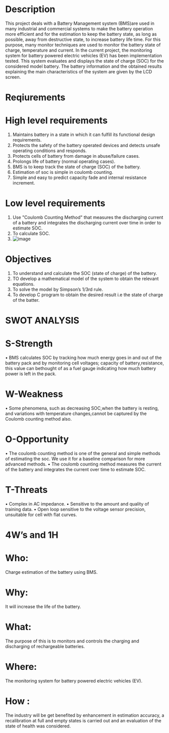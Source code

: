# Description
This project deals with a Battery Management system (BMS)are used in many industrial and commercial systems to make the battery operation more efficient and for the estimation to keep the battery state, as long as possible, away from destructive state, to increase battery life time. For this purpose, many monitor techniques are used to monitor the battery state of charge, temperature and current. In the current project, the monitoring system for battery powered electric vehicles (EV) has been implementation tested. This system evaluates and displays the state of charge (SOC) for the considered model battery. The battery information and the obtained results explaining the main characteristics of the system are given by the LCD screen.
# Reqiurements
# High level requirements
1.	Maintains battery in a state in which it can fulfill its functional design requirements.
2.	Protects the safety of the battery operated devices and detects unsafe operating conditions and responds.
3.	Protects cells of battery from damage in abuse/failure cases.
4.	Prolongs life of battery (normal operating cases).
5.	BMS is to keep track the state of charge (SOC) of the battery.
6.	Estimation of soc is simple in coulomb counting.
7.	Simple and easy to predict capacity fade and internal resistance increment.
# Low level requirements
1.	Use "Coulomb Counting Method" that measures the discharging current of a battery and integrates the discharging current over time in order to estimate SOC. 
2.	To calculate SOC.
3.	![image](https://user-images.githubusercontent.com/46984887/153280412-a7354aae-248d-4ba1-8e1c-c96bc611b6d0.png)
# Objectives
1.	To understand and calculate the SOC (state of charge) of the battery.
2.	TO develop a mathematical model of the system to obtain the relevant equations.
3.	To solve the model by Simpson’s 1/3rd rule.
4.	To develop C program to obtain the desired result i.e the state of charge of the batter.

# SWOT ANALYSIS
# S-Strength
•	BMS calculates SOC by tracking how much energy goes in and out of the battery pack and by monitoring cell voltages; capacity of battery,resistance, this value can bethought of as a fuel gauge indicating how much battery power is left in the pack.
# W-Weakness
•	Some phenomena, such as decreasing SOC,when the battery is resting, and variations with temperature changes,cannot be captured by the Coulomb counting method also.
# O-Opportunity
•	The coulomb counting method is one of the general and simple methods of estimating the soc. We use it for a baseline comparison for more advanced methods.
•	The coulomb counting method measures the current of the battery and integrates the current over time to estimate SOC.
# T-Threats
•	Complex in AC impedance.
•	Sensitive to the amount and quality of training data.
•	Open loop sensitive to the voltage sensor precision, unsuitable for cell with flat curves.

# 4W’s and 1H
# Who:
Charge estimation of the battery using BMS.
# Why: 
It will increase the life of the battery.
# What:
The purpose of this is to monitors and controls the charging and discharging of rechargeable batteries.
# Where: 
The monitoring system for battery powered electric vehicles (EV).
# How :
The industry will be get benefited by enhancement in estimation accuracy, a recalibration at full and empty states is carried out and an evaluation of the state of health was considered.









 

